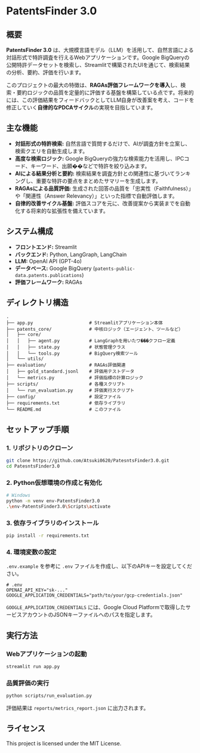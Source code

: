 # PatentsFinder 3.0

## 概要

**PatentsFinder 3.0** は、大規模言語モデル（LLM）を活用して、自然言語による対話形式で特許調査を行えるWebアプリケーションです。Google BigQueryの公開特許データセットを検索し、Streamlitで構築されたUIを通じて、検索結果の分析、要約、評価を行います。

このプロジェクトの最大の特徴は、**RAGAs評価フレームワークを導入**し、検索・要約ロジックの品質を定量的に評価する基盤を構築している点です。将来的には、この評価結果をフィードバックとしてLLM自身が改善案を考え、コードを修正していく**自律的なPDCAサイクル**の実現を目指しています。

## 主な機能

*   **対話形式の特許検索:** 自然言語で質問するだけで、AIが調査方針を立案し、検索クエリを自動生成します。
*   **高度な検索ロジック:** Google BigQueryの強力な検索能力を活用し、IPCコード、キーワード、出願��などで特許を絞り込みます。
*   **AIによる結果分析と要約:** 検索結果を調査方針との関連性に基づいてランキングし、重要な特許の要点をまとめたサマリーを生成します。
*   **RAGAsによる品質評価:** 生成された回答の品質を「忠実性（Faithfulness）」や「関連性（Answer Relevancy）」といった指標で自動評価します。
*   **自律的改善サイクル基盤:** 評価スコアを元に、改善提案から実装までを自動化する将来的な拡張性を備えています。

## システム構成

*   **フロントエンド:** Streamlit
*   **バックエンド:** Python, LangGraph, LangChain
*   **LLM:** OpenAI API (GPT-4o)
*   **データベース:** Google BigQuery (`patents-public-data.patents.publications`)
*   **評価フレームワーク:** RAGAs

## ディレクトリ構造

```
.
├── app.py                     # Streamlitアプリケーション本体
├── patents_core/              # 中核ロジック（エージェント、ツールなど）
│   ├── core/
│   │   ├── agent.py           # LangGraphを用いたワ���クフロー定義
│   │   ├── state.py           # 状態管理クラス
│   │   └── tools.py           # BigQuery検索ツール
│   └── utils/
├── evaluation/                # RAGAs評価関連
│   ├── gold_standard.jsonl    # 評価用テストデータ
│   └── metrics.py             # 評価指標の計算ロジック
├── scripts/                   # 各種スクリプト
│   └── run_evaluation.py      # 評価実行スクリプト
├── config/                    # 設定ファイル
├── requirements.txt           # 依存ライブラリ
└── README.md                  # このファイル
```

## セットアップ手順

### 1. リポジトリのクローン

```bash
git clone https://github.com/Atsuki0620/PatesntsFinder3.0.git
cd PatesntsFinder3.0
```

### 2. Python仮想環境の作成と有効化

```bash
# Windows
python -m venv env-PatentsFinder3.0
.\env-PatentsFinder3.0\Scripts\activate
```

### 3. 依存ライブラリのインストール

```bash
pip install -r requirements.txt
```

### 4. 環境変数の設定

`.env.example` を参考に `.env` ファイルを作成し、以下のAPIキーを設定してください。

```
# .env
OPENAI_API_KEY="sk-..."
GOOGLE_APPLICATION_CREDENTIALS="path/to/your/gcp-credentials.json"
```

`GOOGLE_APPLICATION_CREDENTIALS` には、Google Cloud Platformで取得したサービスアカウントのJSONキーファイルへのパスを指定します。

## 実行方法

### Webアプリケーションの起動

```bash
streamlit run app.py
```

### 品質評価の実行

```bash
python scripts/run_evaluation.py
```

評価結果は `reports/metrics_report.json` に出力されます。

## ライセンス

This project is licensed under the MIT License.
